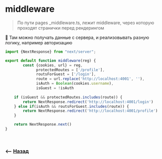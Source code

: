 # middleware
> По пути pages _middleware.ts, лежит middleware, через которую проходят странички перед рендерингом

🔹 Там можно получать данные с сервера, и реализовывать разную логику, например авторизацию      

```typescript jsx
import {NextResponse} from "next/server";

export default function middleware(reg) {
        const {cookies, url} = reg,
              protectedRoutes = ['/profile'],
              routsForGuest = ['/login'],
              route = url.replace('http://localhost:4001', ''),
              isAuth = Boolean(cookies.username),
              isGuest = !isAuth
    
    if (isGuest && protectedRoutes.includes(route)) {
        return NextResponse.redirect('http://localhost:4001/login')
    } else if(isAuth && routsForGuest.includes(route)) {
        return NextResponse.redirect('http://localhost:4001/profile')
    }

    return NextResponse.next()
}
```

<br>

### ⟵ **<a href="../../readme.md">Назад</a>**
